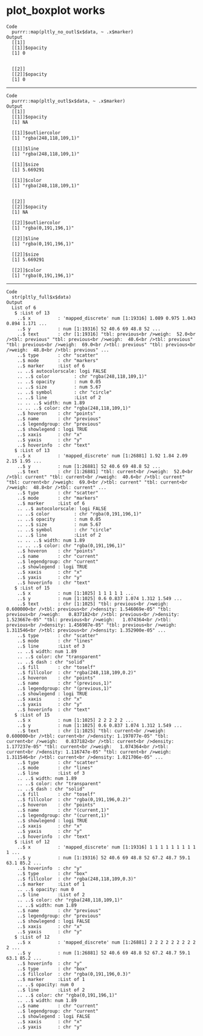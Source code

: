 # plot_boxplot works

    Code
      purrr::map(pltly_no_outl$x$data, ~ .x$marker)
    Output
      [[1]]
      [[1]]$opacity
      [1] 0
      
      
      [[2]]
      [[2]]$opacity
      [1] 0
      
      

---

    Code
      purrr::map(pltly_outl$x$data, ~ .x$marker)
    Output
      [[1]]
      [[1]]$opacity
      [1] NA
      
      [[1]]$outliercolor
      [1] "rgba(248,118,109,1)"
      
      [[1]]$line
      [1] "rgba(248,118,109,1)"
      
      [[1]]$size
      [1] 5.669291
      
      [[1]]$color
      [1] "rgba(248,118,109,1)"
      
      
      [[2]]
      [[2]]$opacity
      [1] NA
      
      [[2]]$outliercolor
      [1] "rgba(0,191,196,1)"
      
      [[2]]$line
      [1] "rgba(0,191,196,1)"
      
      [[2]]$size
      [1] 5.669291
      
      [[2]]$color
      [1] "rgba(0,191,196,1)"
      
      

---

    Code
      str(pltly_full$x$data)
    Output
      List of 6
       $ :List of 13
        ..$ x          : 'mapped_discrete' num [1:19316] 1.089 0.975 1.043 0.894 1.171 ...
        ..$ y          : num [1:19316] 52 40.6 69 48.8 52 ...
        ..$ text       : chr [1:19316] "tbl: previous<br />weigh:  52.0<br />tbl: previous" "tbl: previous<br />weigh:  40.6<br />tbl: previous" "tbl: previous<br />weigh:  69.0<br />tbl: previous" "tbl: previous<br />weigh:  48.8<br />tbl: previous" ...
        ..$ type       : chr "scatter"
        ..$ mode       : chr "markers"
        ..$ marker     :List of 6
        .. ..$ autocolorscale: logi FALSE
        .. ..$ color         : chr "rgba(248,118,109,1)"
        .. ..$ opacity       : num 0.05
        .. ..$ size          : num 5.67
        .. ..$ symbol        : chr "circle"
        .. ..$ line          :List of 2
        .. .. ..$ width: num 1.89
        .. .. ..$ color: chr "rgba(248,118,109,1)"
        ..$ hoveron    : chr "points"
        ..$ name       : chr "previous"
        ..$ legendgroup: chr "previous"
        ..$ showlegend : logi TRUE
        ..$ xaxis      : chr "x"
        ..$ yaxis      : chr "y"
        ..$ hoverinfo  : chr "text"
       $ :List of 13
        ..$ x          : 'mapped_discrete' num [1:26881] 1.92 1.84 2.09 2.15 1.95 ...
        ..$ y          : num [1:26881] 52 40.6 69 48.8 52 ...
        ..$ text       : chr [1:26881] "tbl: current<br />weigh:  52.0<br />tbl: current" "tbl: current<br />weigh:  40.6<br />tbl: current" "tbl: current<br />weigh:  69.0<br />tbl: current" "tbl: current<br />weigh:  48.8<br />tbl: current" ...
        ..$ type       : chr "scatter"
        ..$ mode       : chr "markers"
        ..$ marker     :List of 6
        .. ..$ autocolorscale: logi FALSE
        .. ..$ color         : chr "rgba(0,191,196,1)"
        .. ..$ opacity       : num 0.05
        .. ..$ size          : num 5.67
        .. ..$ symbol        : chr "circle"
        .. ..$ line          :List of 2
        .. .. ..$ width: num 1.89
        .. .. ..$ color: chr "rgba(0,191,196,1)"
        ..$ hoveron    : chr "points"
        ..$ name       : chr "current"
        ..$ legendgroup: chr "current"
        ..$ showlegend : logi TRUE
        ..$ xaxis      : chr "x"
        ..$ yaxis      : chr "y"
        ..$ hoverinfo  : chr "text"
       $ :List of 15
        ..$ x          : num [1:1025] 1 1 1 1 1 ...
        ..$ y          : num [1:1025] 0.6 0.837 1.074 1.312 1.549 ...
        ..$ text       : chr [1:1025] "tbl: previous<br />weigh:   0.600000<br />tbl: previous<br />density: 1.546069e-05" "tbl: previous<br />weigh:   0.837182<br />tbl: previous<br />density: 1.523667e-05" "tbl: previous<br />weigh:   1.074364<br />tbl: previous<br />density: 1.456987e-05" "tbl: previous<br />weigh:   1.311546<br />tbl: previous<br />density: 1.352900e-05" ...
        ..$ type       : chr "scatter"
        ..$ mode       : chr "lines"
        ..$ line       :List of 3
        .. ..$ width: num 1.89
        .. ..$ color: chr "transparent"
        .. ..$ dash : chr "solid"
        ..$ fill       : chr "toself"
        ..$ fillcolor  : chr "rgba(248,118,109,0.2)"
        ..$ hoveron    : chr "points"
        ..$ name       : chr "(previous,1)"
        ..$ legendgroup: chr "(previous,1)"
        ..$ showlegend : logi TRUE
        ..$ xaxis      : chr "x"
        ..$ yaxis      : chr "y"
        ..$ hoverinfo  : chr "text"
       $ :List of 15
        ..$ x          : num [1:1025] 2 2 2 2 2 ...
        ..$ y          : num [1:1025] 0.6 0.837 1.074 1.312 1.549 ...
        ..$ text       : chr [1:1025] "tbl: current<br />weigh:   0.600000<br />tbl: current<br />density: 1.197077e-05" "tbl: current<br />weigh:   0.837182<br />tbl: current<br />density: 1.177237e-05" "tbl: current<br />weigh:   1.074364<br />tbl: current<br />density: 1.116747e-05" "tbl: current<br />weigh:   1.311546<br />tbl: current<br />density: 1.021706e-05" ...
        ..$ type       : chr "scatter"
        ..$ mode       : chr "lines"
        ..$ line       :List of 3
        .. ..$ width: num 1.89
        .. ..$ color: chr "transparent"
        .. ..$ dash : chr "solid"
        ..$ fill       : chr "toself"
        ..$ fillcolor  : chr "rgba(0,191,196,0.2)"
        ..$ hoveron    : chr "points"
        ..$ name       : chr "(current,1)"
        ..$ legendgroup: chr "(current,1)"
        ..$ showlegend : logi TRUE
        ..$ xaxis      : chr "x"
        ..$ yaxis      : chr "y"
        ..$ hoverinfo  : chr "text"
       $ :List of 12
        ..$ x          : 'mapped_discrete' num [1:19316] 1 1 1 1 1 1 1 1 1 1 ...
        ..$ y          : num [1:19316] 52 40.6 69 48.8 52 67.2 48.7 59.1 63.1 85.2 ...
        ..$ hoverinfo  : chr "y"
        ..$ type       : chr "box"
        ..$ fillcolor  : chr "rgba(248,118,109,0.3)"
        ..$ marker     :List of 1
        .. ..$ opacity: num 0
        ..$ line       :List of 2
        .. ..$ color: chr "rgba(248,118,109,1)"
        .. ..$ width: num 1.89
        ..$ name       : chr "previous"
        ..$ legendgroup: chr "previous"
        ..$ showlegend : logi FALSE
        ..$ xaxis      : chr "x"
        ..$ yaxis      : chr "y"
       $ :List of 12
        ..$ x          : 'mapped_discrete' num [1:26881] 2 2 2 2 2 2 2 2 2 2 ...
        ..$ y          : num [1:26881] 52 40.6 69 48.8 52 67.2 48.7 59.1 63.1 85.2 ...
        ..$ hoverinfo  : chr "y"
        ..$ type       : chr "box"
        ..$ fillcolor  : chr "rgba(0,191,196,0.3)"
        ..$ marker     :List of 1
        .. ..$ opacity: num 0
        ..$ line       :List of 2
        .. ..$ color: chr "rgba(0,191,196,1)"
        .. ..$ width: num 1.89
        ..$ name       : chr "current"
        ..$ legendgroup: chr "current"
        ..$ showlegend : logi FALSE
        ..$ xaxis      : chr "x"
        ..$ yaxis      : chr "y"

